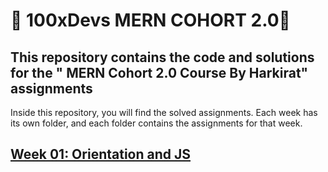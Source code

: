 # 🚀 100xDevs MERN COHORT 2.0🚀

## This repository contains the code and solutions for the " MERN Cohort 2.0 Course By Harkirat" assignments

Inside this repository, you will find the solved assignments. Each week has its own folder, and each folder contains the assignments for that week.

## [Week 01: Orientation and JS](week-01/README.md)

